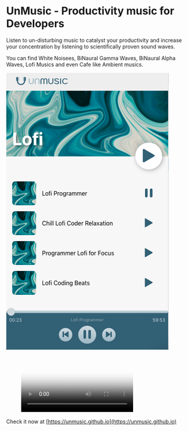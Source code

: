 # UnMusic - Productivity music for Developers

Listen to un-disturbing music to catalyst your productivity and increase your concentration by listening to scientifically proven sound waves.

You can find White Noisees, BiNaural Gamma Waves, BiNaural Alpha Waves, Lofi Musics and even Cafe like Ambient musics.

![UnMusic App Demo](media-assets/unmusic.github.io.png)

<figure class="video_container">
  <video controls="true" allowfullscreen="true" poster="media-assets/unmusic.github.io.png">
    <source src="media-assets/unmusic-demo-final.mp4" type="video/mp4">
  </video>
</figure>

Check it now at [https://unmusic.github.io](https://unmusic.github.io)
